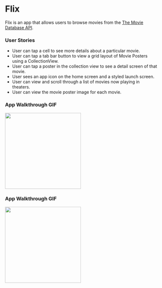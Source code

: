 # Flix

Flix is an app that allows users to browse movies from the [The Movie Database API](http://docs.themoviedb.apiary.io/#).


### User Stories

- User can tap a cell to see more details about a particular movie.
- User can tap a tab bar button to view a grid layout of Movie Posters using a CollectionView.
- User can tap a poster in the collection view to see a detail screen of that movie.
- User sees an app icon on the home screen and a styled launch screen.
- User can view and scroll through a list of movies now playing in theaters.
- User can view the movie poster image for each movie.

### App Walkthrough GIF

<img src="http://g.recordit.co/WMcrjgvDE6.gif" width=250><br>

### App Walkthrough GIF

<img src="https://i.imgur.com/82IfeEL.gif" width=250><br>

